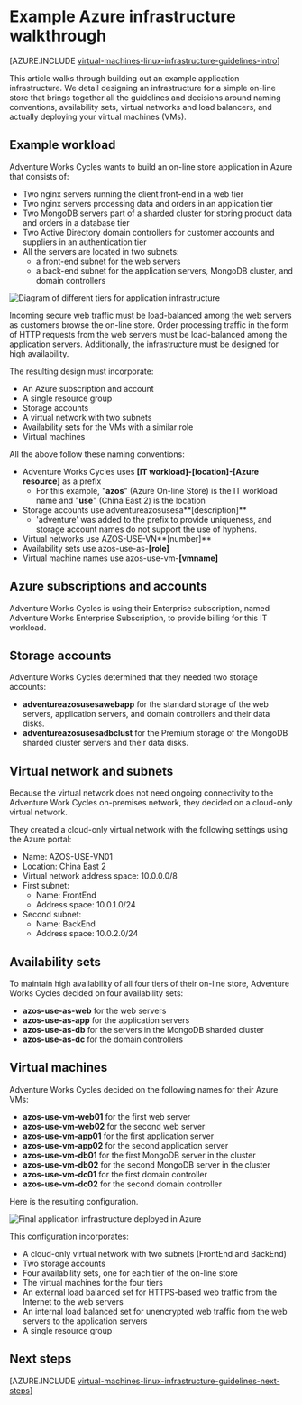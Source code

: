 <properties
    pageTitle="Example Infrastructure Walkthrough | Azure"
    description="Learn about the key design and implementation guidelines for deploying an example infrastructure in Azure."
    documentationcenter=""
    services="virtual-machines-linux"
    author="iainfoulds"
    manager="timlt"
    editor=""
    tags="azure-resource-manager" />
<tags
    ms.assetid="281fc2c0-b533-45fa-81a3-728c0049c73d"
    ms.service="virtual-machines-linux"
    ms.workload="infrastructure-services"
    ms.tgt_pltfrm="vm-linux"
    ms.devlang="na"
    ms.topic="article"
    ms.date="09/08/2016"
    wacn.date=""
    ms.author="iainfou" />

# Example Azure infrastructure walkthrough
[AZURE.INCLUDE [virtual-machines-linux-infrastructure-guidelines-intro](../../includes/virtual-machines-linux-infrastructure-guidelines-intro.md)]

This article walks through building out an example application infrastructure. We detail designing an infrastructure for a simple on-line store that brings together all the guidelines and decisions around naming conventions, availability sets, virtual networks and load balancers, and actually deploying your virtual machines (VMs).

## Example workload
Adventure Works Cycles wants to build an on-line store application in Azure that consists of:

* Two nginx servers running the client front-end in a web tier
* Two nginx servers processing data and orders in an application tier
* Two MongoDB servers part of a sharded cluster for storing product data and orders in a database tier
* Two Active Directory domain controllers for customer accounts and suppliers in an authentication tier
* All the servers are located in two subnets:
  * a front-end subnet for the web servers 
  * a back-end subnet for the application servers, MongoDB cluster, and domain controllers

![Diagram of different tiers for application infrastructure](./media/virtual-machines-common-infrastructure-service-guidelines/example-tiers.png)

Incoming secure web traffic must be load-balanced among the web servers as customers browse the on-line store. Order processing traffic in the form of HTTP requests from the web servers must be load-balanced among the application servers. Additionally, the infrastructure must be designed for high availability.

The resulting design must incorporate:

* An Azure subscription and account
* A single resource group
* Storage accounts
* A virtual network with two subnets
* Availability sets for the VMs with a similar role
* Virtual machines

All the above follow these naming conventions:

* Adventure Works Cycles uses **[IT workload]-[location]-[Azure resource]** as a prefix
  * For this example, "**azos**" (Azure On-line Store) is the IT workload name and "**use**" (China East 2) is the location
* Storage accounts use adventureazosusesa**[description]**
  * 'adventure' was added to the prefix to provide uniqueness, and storage account names do not support the use of hyphens.
* Virtual networks use AZOS-USE-VN**[number]**
* Availability sets use azos-use-as-**[role]**
* Virtual machine names use azos-use-vm-**[vmname]**

## Azure subscriptions and accounts
Adventure Works Cycles is using their Enterprise subscription, named Adventure Works Enterprise Subscription, to provide billing for this IT workload.

## Storage accounts
Adventure Works Cycles determined that they needed two storage accounts:

* **adventureazosusesawebapp** for the standard storage of the web servers, application servers, and domain controllers and their data disks.
* **adventureazosusesadbclust** for the Premium storage of the MongoDB sharded cluster servers and their data disks.

## Virtual network and subnets
Because the virtual network does not need ongoing connectivity to the Adventure Work Cycles on-premises network, they decided on a cloud-only virtual network.

They created a cloud-only virtual network with the following settings using the Azure portal:

* Name: AZOS-USE-VN01
* Location: China East 2
* Virtual network address space: 10.0.0.0/8
* First subnet:
  * Name: FrontEnd
  * Address space: 10.0.1.0/24
* Second subnet:
  * Name: BackEnd
  * Address space: 10.0.2.0/24

## Availability sets
To maintain high availability of all four tiers of their on-line store, Adventure Works Cycles decided on four availability sets:

* **azos-use-as-web** for the web servers
* **azos-use-as-app** for the application servers
* **azos-use-as-db** for the servers in the MongoDB sharded cluster
* **azos-use-as-dc** for the domain controllers

## Virtual machines
Adventure Works Cycles decided on the following names for their Azure VMs:

* **azos-use-vm-web01** for the first web server
* **azos-use-vm-web02** for the second web server
* **azos-use-vm-app01** for the first application server
* **azos-use-vm-app02** for the second application server
* **azos-use-vm-db01** for the first MongoDB server in the cluster
* **azos-use-vm-db02** for the second MongoDB server in the cluster
* **azos-use-vm-dc01** for the first domain controller
* **azos-use-vm-dc02** for the second domain controller

Here is the resulting configuration.

![Final application infrastructure deployed in Azure](./media/virtual-machines-common-infrastructure-service-guidelines/example-config.png)

This configuration incorporates:

* A cloud-only virtual network with two subnets (FrontEnd and BackEnd)
* Two storage accounts
* Four availability sets, one for each tier of the on-line store
* The virtual machines for the four tiers
* An external load balanced set for HTTPS-based web traffic from the Internet to the web servers
* An internal load balanced set for unencrypted web traffic from the web servers to the application servers
* A single resource group

## Next steps
[AZURE.INCLUDE [virtual-machines-linux-infrastructure-guidelines-next-steps](../../includes/virtual-machines-linux-infrastructure-guidelines-next-steps.md)]

